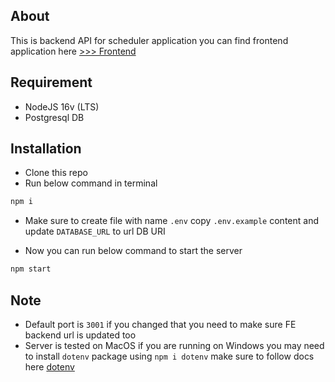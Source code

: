 ## About

This is backend API for scheduler application you can find frontend application here [>>> Frontend](https://github.com/AbdelrahmanZaytoun/shceduler-web)

## Requirement

- NodeJS 16v (LTS)
- Postgresql DB

## Installation

- Clone this repo
- Run below command in terminal

```sh
npm i
```

- Make sure to create file with name `.env` copy `.env.example` content and update `DATABASE_URL` to url DB URI

- Now you can run below command to start the server

```sh
npm start
```

## Note

- Default port is `3001` if you changed that you need to make sure FE backend url is updated too
- Server is tested on MacOS if you are running on Windows you may need to install `dotenv` package using `npm i dotenv` make sure to follow docs here [dotenv](https://www.npmjs.com/package/dotenv)
